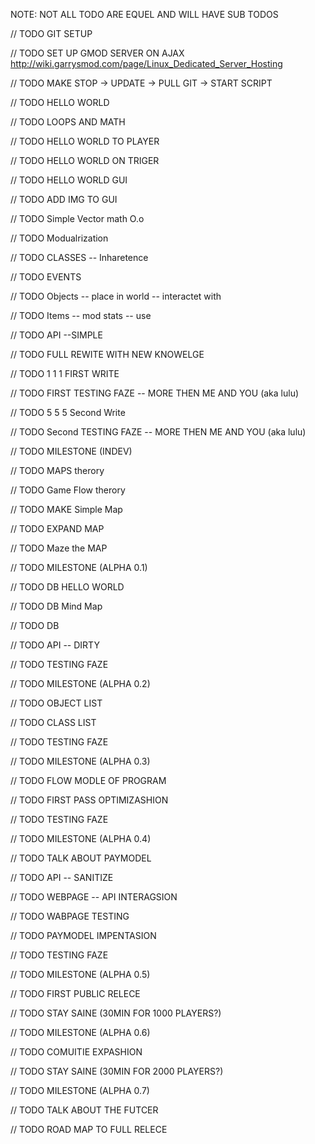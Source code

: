 NOTE: NOT ALL TODO ARE EQUEL AND WILL HAVE SUB TODOS

// TODO GIT SETUP

// TODO SET UP GMOD SERVER ON AJAX 
http://wiki.garrysmod.com/page/Linux_Dedicated_Server_Hosting

// TODO MAKE STOP -> UPDATE -> PULL GIT -> START SCRIPT

// TODO HELLO WORLD

// TODO LOOPS AND MATH

// TODO HELLO WORLD TO PLAYER

// TODO HELLO WORLD ON TRIGER

// TODO HELLO WORLD GUI

// TODO ADD IMG TO GUI

// TODO Simple Vector math O.o

// TODO Modualrization

// TODO CLASSES -- Inharetence

// TODO EVENTS

// TODO Objects -- place in world -- interactet with

// TODO Items -- mod stats -- use

// TODO API --SIMPLE

// TODO FULL REWITE WITH NEW KNOWELGE

// TODO 1 1 1 FIRST WRITE

// TODO FIRST TESTING FAZE -- MORE THEN ME AND YOU (aka lulu) 

// TODO 5 5 5 Second Write

// TODO Second TESTING FAZE -- MORE THEN ME AND YOU (aka lulu)

// TODO MILESTONE (INDEV)

// TODO MAPS therory

// TODO Game Flow therory

// TODO MAKE Simple Map

// TODO EXPAND MAP

// TODO Maze the MAP

// TODO MILESTONE (ALPHA 0.1)

// TODO DB HELLO WORLD

// TODO DB Mind Map

// TODO DB

// TODO API -- DIRTY

// TODO TESTING FAZE

// TODO MILESTONE (ALPHA 0.2)

// TODO OBJECT LIST

// TODO CLASS LIST

// TODO TESTING FAZE

// TODO MILESTONE (ALPHA 0.3)

// TODO FLOW MODLE OF PROGRAM

// TODO FIRST PASS OPTIMIZASHION

// TODO TESTING FAZE

// TODO MILESTONE (ALPHA 0.4)

// TODO TALK ABOUT PAYMODEL

// TODO API -- SANITIZE

// TODO WEBPAGE -- API INTERAGSION

// TODO WABPAGE TESTING

// TODO PAYMODEL IMPENTASION

// TODO TESTING FAZE

// TODO MILESTONE (ALPHA 0.5)

// TODO FIRST PUBLIC RELECE

// TODO STAY SAINE (30MIN FOR 1000 PLAYERS?)

// TODO MILESTONE (ALPHA 0.6)

// TODO COMUITIE EXPASHION

// TODO STAY SAINE (30MIN FOR 2000 PLAYERS?)

// TODO MILESTONE (ALPHA 0.7)

// TODO TALK ABOUT THE FUTCER

// TODO ROAD MAP TO FULL RELECE
